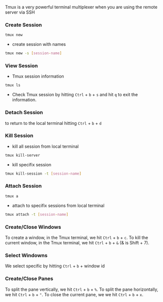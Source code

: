 Tmux is a very powerful terminal multiplexer when you are using the remote server via SSH

### Create Session
```bash
tmux new
```
* create session with names
```bash
tmux new -s [session-name]
```

### View Session
* Tmux session information
```bash
tmux ls
```
* Check Tmux session by hitting `Ctrl` + `b` + `s` and hit `q` to exit the information.

### Detach Session
to return to the local terminal 
hitting `Ctrl` + `b` + `d`

### Kill Session
* kill all session from local terminal
```bash
tmux kill-server
```
* kill specifix session
```bash
tmux kill-session -t [session-name]
```

### Attach Session
```bash
tmux a
```

* attach to specifix sessions from local terminal
```bash
tmux attach -t [session-name]
```

### Create/Close Windows
To create a window, in the Tmux terminal, we hit `Ctrl` + `b` + `c`. To kill the current window, in the Tmux terminal, we hit `Ctrl` + `b` + `&` (& is Shift + 7).

### Select Windowns
We select specific by hitting `Ctrl` + `b` + window id

### Create/Close Panes
To split the pane vertically, we hit `Ctrl` + `b` + `%`. 
To split the pane horizontally, we hit `Ctrl` + `b` + `"`. 
To close the current pane, we we hit `Ctrl` + `b` + `x`.

